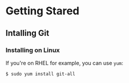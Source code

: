 # Getting Stared
## Intalling Git
### Installing on Linux
If you're on RHEL for example, you can use `yum`:
```
$ sudo yum install git-all
```

